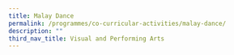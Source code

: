 ```yaml
---
title: Malay Dance
permalink: /programmes/co-curricular-activities/malay-dance/
description: ""
third_nav_title: Visual and Performing Arts
---
```

